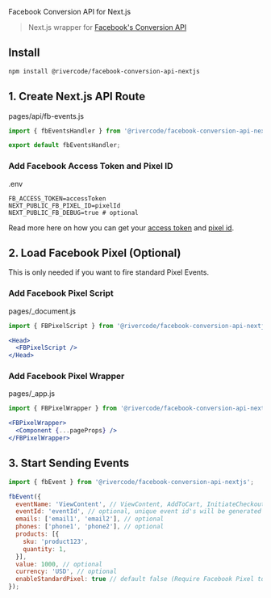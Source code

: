 Facebook Conversion API for Next.js

> Next.js wrapper for [Facebook's Conversion API](https://developers.facebook.com/docs/marketing-api/conversions-api/)

## Install

```bash
npm install @rivercode/facebook-conversion-api-nextjs
```

## 1. Create Next.js API Route
pages/api/fb-events.js
```jsx
import { fbEventsHandler } from '@rivercode/facebook-conversion-api-nextjs/handlers';

export default fbEventsHandler;
```

### Add Facebook Access Token and Pixel ID
.env
```dotenv
FB_ACCESS_TOKEN=accessToken
NEXT_PUBLIC_FB_PIXEL_ID=pixelId
NEXT_PUBLIC_FB_DEBUG=true # optional
```

Read more here on how you can get your [access token](https://developers.facebook.com/docs/marketing-api/conversions-api/get-started/#access-token) and [pixel id](https://www.facebook.com/business/help/952192354843755?id=1205376682832142).

## 2. Load Facebook Pixel (Optional)
This is only needed if you want to fire standard Pixel Events.

### Add Facebook Pixel Script
pages/_document.js
```jsx
import { FBPixelScript } from '@rivercode/facebook-conversion-api-nextjs/components';

<Head>
  <FBPixelScript />
</Head>
```

### Add Facebook Pixel Wrapper
pages/_app.js
```jsx
import { FBPixelWrapper } from '@rivercode/facebook-conversion-api-nextjs/components';

<FBPixelWrapper>
  <Component {...pageProps} />
</FBPixelWrapper>
```

## 3. Start Sending Events
```jsx
import { fbEvent } from '@rivercode/facebook-conversion-api-nextjs';

fbEvent({
  eventName: 'ViewContent', // ViewContent, AddToCart, InitiateCheckout or Purchase
  eventId: 'eventId', // optional, unique event id's will be generated by default
  emails: ['email1', 'email2'], // optional
  phones: ['phone1', 'phone2'], // optional
  products: [{
    sku: 'product123',
    quantity: 1,
  }],
  value: 1000, // optional
  currency: 'USD', // optional
  enableStandardPixel: true // default false (Require Facebook Pixel to be loaded, see step 2)
});
```
